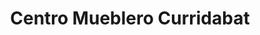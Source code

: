 ---
title: "Centro Mueblero Curridabat"
url: /curridabat/centro-mueblero-curridabat/
shop: muebles
---